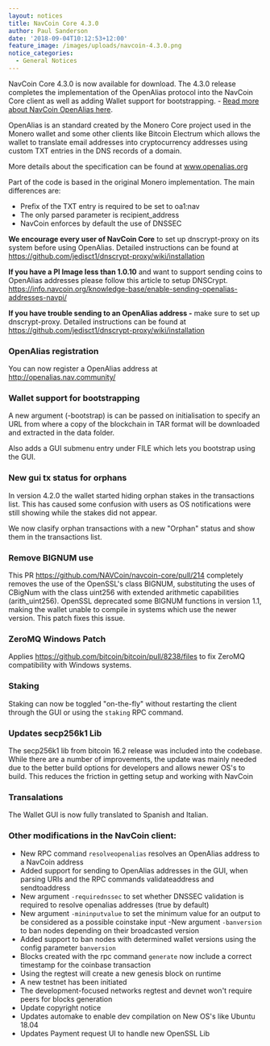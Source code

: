 ```yaml
---
layout: notices
title: NavCoin Core 4.3.0
author: Paul Sanderson
date: '2018-09-04T10:12:53+12:00'
feature_image: /images/uploads/navcoin-4.3.0.png
notice_categories:
  - General Notices
---
```

NavCoin Core 4.3.0 is now available for download. The 4.3.0 release completes the implementation of the OpenAlias protocol into the NavCoin Core client as well as adding Wallet support for bootstrapping. - [Read more about NavCoin OpenAlias here](https://navhub.org/news/2018-09-03-open-alias/).

OpenAlias is an standard created by the Monero Core project used in the Monero wallet and some other clients like Bitcoin Electrum which allows the wallet to translate email addresses into cryptocurrency addresses using custom TXT entries in the DNS records of a domain.

More details about the specification can be found at www.openalias.org

Part of the code is based in the original Monero implementation. The main differences are:

* Prefix of the TXT entry is required to be set to oa1:nav
* The only parsed parameter is recipient_address
* NavCoin enforces by default the use of DNSSEC

**We encourage every user of NavCoin Core** to set up dnscrypt-proxy on its system before using OpenAlias. Detailed instructions can be found at <https://github.com/jedisct1/dnscrypt-proxy/wiki/installation>

**If you have a PI Image less than 1.0.10** and want to support sending coins to OpenAlias addresses please follow this article to setup DNSCrypt.\
<https://info.navcoin.org/knowledge-base/enable-sending-openalias-addresses-navpi/>

**If you have trouble sending to an OpenAlias address -** make sure to set up dnscrypt-proxy. Detailed instructions can be found at <https://github.com/jedisct1/dnscrypt-proxy/wiki/installation>

### OpenAlias registration

You can now register a OpenAlias address at <http://openalias.nav.community/>

### Wallet support for bootstrapping

A new argument (-bootstrap) is can be passed on initialisation to specify an URL from where a copy of the blockchain in TAR format will be downloaded and extracted in the data folder.

Also adds a GUI submenu entry under FILE which lets you bootstrap using the GUI.

### New gui tx status for orphans

In version 4.2.0 the wallet started hiding orphan stakes in the transactions list. This has caused some confusion with users as OS notifications were still showing while the stakes did not appear.

We now clasify orphan transactions with a new "Orphan" status and show them in the transactions list.

### Remove BIGNUM use

This PR https://github.com/NAVCoin/navcoin-core/pull/214 completely removes the use of the OpenSSL's class BIGNUM, substituting the uses of CBigNum with the class uint256 with extended arithmetic capabilities (arith_uint256). OpenSSL deprecated some BIGNUM functions in version 1.1, making the wallet unable to compile in systems which use the newer version. This patch fixes this issue.

### ZeroMQ Windows Patch

Applies <https://github.com/bitcoin/bitcoin/pull/8238/files> to fix ZeroMQ compatibility with Windows systems.

### Staking

Staking can now be toggled "on-the-fly" without restarting the client through the GUI or using the `staking` RPC command.

### Updates secp256k1 Lib

The secp256k1 lib from bitcoin 16.2 release was included into the codebase. While there are a number of improvements, the update was mainly needed due to the better build options for developers and allows newer OS's to build. This reduces the friction in getting setup and working with NavCoin

### Transalations

The Wallet GUI is now fully translated to Spanish and Italian.

### Other modifications in the NavCoin client:

* New RPC command `resolveopenalias` resolves an OpenAlias address to a NavCoin address
* Added support for sending to OpenAlias addresses in the GUI, when parsing URIs and the RPC commands validateaddress and sendtoaddress
* New argument `-requirednssec` to set whether DNSSEC validation is required to resolve openalias addresses (true by default)
* New argument `-mininputvalue` to set the minimum value for an output to be considered as a possible coinstake input
  -New argument `-banversion` to ban nodes depending on their broadcasted version
* Added support to ban nodes with determined wallet versions using the config parameter `banversion`
* Blocks created with the rpc command `generate` now include a correct timestamp for the coinbase transaction
* Using the regtest will create a new genesis block on runtime
* A new testnet has been initiated
* The development-focused networks regtest and devnet won't require peers for blocks generation
* Update copyright notice
* Updates automake to enable dev compilation on New OS's like Ubuntu 18.04
* Updates Payment request UI to handle new OpenSSL Lib
